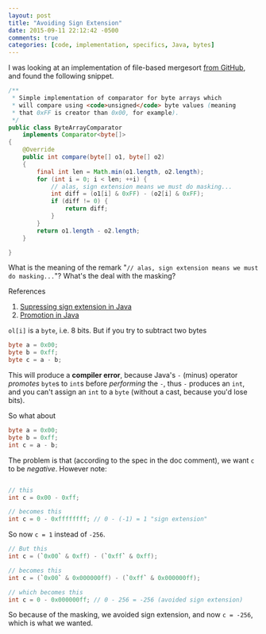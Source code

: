```yaml
---
layout: post
title: "Avoiding Sign Extension"
date: 2015-09-11 22:12:42 -0500
comments: true
categories: [code, implementation, specifics, Java, bytes]
---
```


I was looking at an implementation of file-based mergesort [from GitHub](https://github.com/cowtowncoder/java-merge-sort), and found the following snippet.

```java
/**
 * Simple implementation of comparator for byte arrays which
 * will compare using <code>unsigned</code> byte values (meaning
 * that 0xFF is creator than 0x00, for example).
 */
public class ByteArrayComparator
    implements Comparator<byte[]>
{
    @Override
    public int compare(byte[] o1, byte[] o2)
    {
        final int len = Math.min(o1.length, o2.length);
        for (int i = 0; i < len; ++i) {
            // alas, sign extension means we must do masking...
            int diff = (o1[i] & 0xFF) - (o2[i] & 0xFF);
            if (diff != 0) {
                return diff;
            }
        }
        return o1.length - o2.length;
    }

}
```

What is the meaning of the remark "`// alas, sign extension means we must do
masking...`"? What's the deal with the masking? 

<!-- more -->

References

1. [Supressing sign extension in Java](http://stackoverflow.com/questions/5147738/supressing-sign-extension-when-upcasting-or-shifting-in-java)
2. [Promotion in Java](http://stackoverflow.com/questions/1660856/promotion-in-java)

`ol[i]` is a `byte`, i.e. 8 bits. But if you try to subtract two bytes

```java
byte a = 0x00;
byte b = 0xff;
byte c = a - b;
```
This will produce a __compiler error__, because Java's `-` (minus) operator
_promotes_ `byte`s to `int`s before _performing_ the `-`, thus `-` produces an
`int`, and you can't assign an `int` to a `byte` (without a cast, because you'd lose bits).

So what about

```java
byte a = 0x00;
byte b = 0xff;
int c = a - b;
```

The problem is that (according to the spec in the doc comment), we want `c` to
be _negative_. However note:

```java

// this
int c = 0x00 - 0xff;

// becomes this
int c = 0 - 0xffffffff; // 0 - (-1) = 1 "sign extension"
```

So now `c = 1` instead of `-256`.

```java
// But this
int c = (`0x00` & 0xff) - (`0xff` & 0xff);

// becomes this
int c = (`0x00` & 0x000000ff) - (`0xff` & 0x000000ff);

// which becomes this
int c = 0 - 0x000000ff; // 0 - 256 = -256 (avoided sign extension)

```
So because of the masking, we avoided sign extension, and now `c = -256`, which
is what we wanted.

